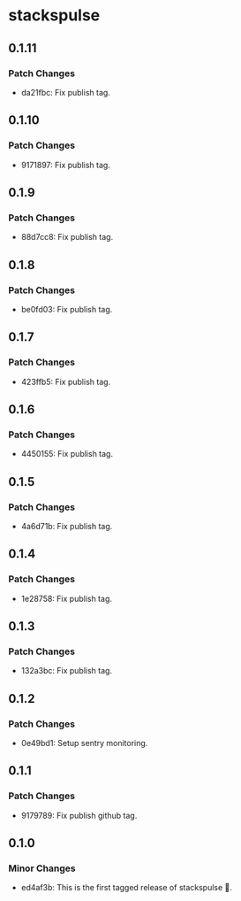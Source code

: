 # stackspulse

## 0.1.11

### Patch Changes

- da21fbc: Fix publish tag.

## 0.1.10

### Patch Changes

- 9171897: Fix publish tag.

## 0.1.9

### Patch Changes

- 88d7cc8: Fix publish tag.

## 0.1.8

### Patch Changes

- be0fd03: Fix publish tag.

## 0.1.7

### Patch Changes

- 423ffb5: Fix publish tag.

## 0.1.6

### Patch Changes

- 4450155: Fix publish tag.

## 0.1.5

### Patch Changes

- 4a6d71b: Fix publish tag.

## 0.1.4

### Patch Changes

- 1e28758: Fix publish tag.

## 0.1.3

### Patch Changes

- 132a3bc: Fix publish tag.

## 0.1.2

### Patch Changes

- 0e49bd1: Setup sentry monitoring.

## 0.1.1

### Patch Changes

- 9179789: Fix publish github tag.

## 0.1.0

### Minor Changes

- ed4af3b: This is the first tagged release of stackspulse 🎊.
